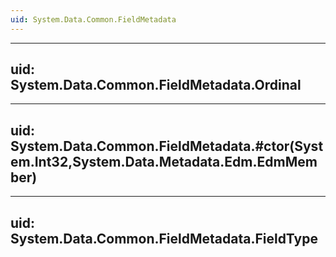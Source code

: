 ```yaml
---
uid: System.Data.Common.FieldMetadata
---
```


---
uid: System.Data.Common.FieldMetadata.Ordinal
---

---
uid: System.Data.Common.FieldMetadata.#ctor(System.Int32,System.Data.Metadata.Edm.EdmMember)
---

---
uid: System.Data.Common.FieldMetadata.FieldType
---
